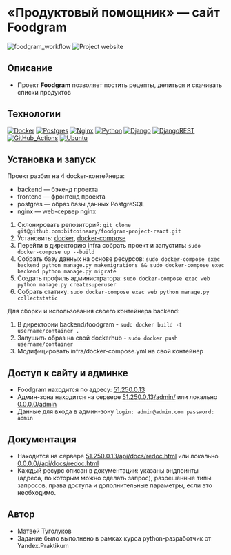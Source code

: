 # «Продуктовый помощник» — сайт Foodgram

![foodgram_workflow](https://github.com/bitcoineazy/foodgram-project-react/actions/workflows/foodgram_workflow.yml/badge.svg)
![Project website](https://img.shields.io/website-up-down-green-red/http/51.250.0.13.svg)

## Описание

- Проект <b>Foodgram</b> позволяет постить рецепты, делиться и скачивать списки продуктов

## Технологии
[![Docker](https://img.shields.io/badge/docker-%230db7ed.svg?style=for-the-badge&logo=docker&logoColor=white)](https://www.docker.com/)
[![Postgres](https://img.shields.io/badge/postgres-%23316192.svg?style=for-the-badge&logo=postgresql&logoColor=white)](https://www.postgresql.org/)
[![Nginx](https://img.shields.io/badge/nginx-%23009639.svg?style=for-the-badge&logo=nginx&logoColor=white)](https://nginx.org/ru/)
[![Python](https://img.shields.io/badge/python-3670A0?style=for-the-badge&logo=python&logoColor=ffdd54)](https://www.python.org/)
[![Django](https://img.shields.io/badge/django-%23092E20.svg?style=for-the-badge&logo=django&logoColor=white)](https://www.djangoproject.com/)
[![DjangoREST](https://img.shields.io/badge/DJANGO-REST-ff1709?style=for-the-badge&logo=django&logoColor=white&color=ff1709&labelColor=gray)](https://www.django-rest-framework.org/)
[![GitHub_Actions](https://img.shields.io/badge/githubactions-%232671E5.svg?style=for-the-badge&logo=githubactions&logoColor=white)](https://github.com/features/actions)
[![Ubuntu](https://img.shields.io/badge/Ubuntu-E95420?style=for-the-badge&logo=ubuntu&logoColor=white)](https://ubuntu.com/)

## Установка и запуск
Проект разбит на 4 docker-контейнера:
- backend — бэкенд проекта
- frontend — фронтенд проекта
- postgres — образ базы данных PostgreSQL
- nginx — web-сервер nginx

1. Склонировать репозиторий: ```git clone git@github.com:bitcoineazy/foodgram-project-react.git```
2. Установить: [docker](https://www.docker.com/get-started), [docker-compose](https://docs.docker.com/compose/install/)
3. Перейти в директорию infra cобрать проект и запустить: ```sudo docker-compose up --build``` 
4. Собрать базу данных на основе ресурсов: ```sudo docker-compose exec backend python manage.py makemigrations && sudo docker-compose exec backend python manage.py migrate```
5. Создать профиль администратора: ```sudo docker-compose exec web python manage.py createsuperuser```
6. Собрать статику: ```sudo docker-compose exec web python manage.py collectstatic``` 

Для сборки и использования своего контейнера backend:
1. В директории backend/foodgram - ```sudo docker build -t username/container .```
2. Запушить образ на свой dockerhub - ```sudo docker push username/container```
3. Модифицировать infra/docker-compose.yml на свой контейнер

## Доступ к сайту и админке

- Foodgram находится по адресу: [51.250.0.13](http://51.250.0.13)
- Админ-зона находится на сервере [51.250.0.13/admin/](http://51.250.0.13/admin/) или локально [0.0.0.0/admin](https://0.0.0.0/admin)
- Данные для входа в админ-зону ```login: admin@admin.com password: admin```

## Документация

- Находится на сервере [51.250.0.13/api/docs/redoc.html](http://51.250.0.13/api/docs/redoc.html) или локально [0.0.0.0//api/docs/redoc.html](https://0.0.0.0/api/docs/redoc.html)
- Каждый ресурс описан в документации: указаны эндпоинты (адреса, по которым можно сделать запрос), разрешённые типы запросов, права доступа и дополнительные параметры, если это необходимо.

## Автор

- Матвей Туголуков
- Задание было выполнено в рамках курса python-разработчик от Yandex.Praktikum  
